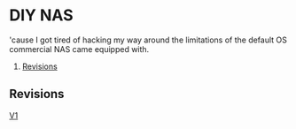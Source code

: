 # DIY NAS

'cause I got tired of hacking my way around the limitations of the default OS commercial NAS came equipped with.

1. [Revisions](#revisions)

## Revisions

[V1]

<!--
  Reference
  ═╬═Time══
  -->

<!-- Knowledge base -->
[v1]: v1.md
